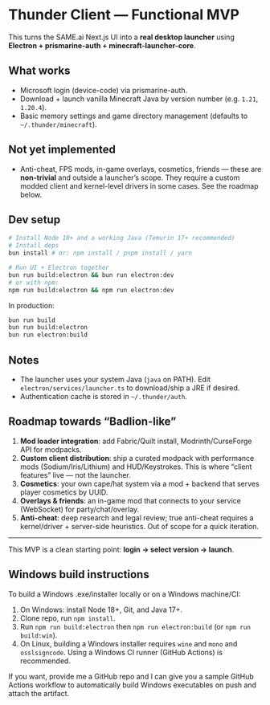 # Thunder Client — Functional MVP

This turns the SAME.ai Next.js UI into a **real desktop launcher** using **Electron + prismarine-auth + minecraft-launcher-core**.

## What works
- Microsoft login (device-code) via prismarine-auth.
- Download + launch vanilla Minecraft Java by version number (e.g. `1.21`, `1.20.4`).
- Basic memory settings and game directory management (defaults to `~/.thunder/minecraft`).

## Not yet implemented
- Anti-cheat, FPS mods, in-game overlays, cosmetics, friends — these are **non-trivial** and outside a launcher’s scope. They require a custom modded client and kernel-level drivers in some cases. See the roadmap below.

## Dev setup

```bash
# Install Node 18+ and a working Java (Temurin 17+ recommended)
# Install deps
bun install # or: npm install / pnpm install / yarn

# Run UI + Electron together
bun run build:electron && bun run electron:dev
# or with npm:
npm run build:electron && npm run electron:dev
```

In production:

```bash
bun run build
bun run build:electron
bun run electron:build
```

## Notes
- The launcher uses your system Java (`java` on PATH). Edit `electron/services/launcher.ts` to download/ship a JRE if desired.
- Authentication cache is stored in `~/.thunder/auth`.

## Roadmap towards “Badlion-like”
1. **Mod loader integration**: add Fabric/Quilt install, Modrinth/CurseForge API for modpacks.
2. **Custom client distribution**: ship a curated modpack with performance mods (Sodium/Iris/Lithium) and HUD/Keystrokes. This is where “client features” live — not the launcher.
3. **Cosmetics**: your own cape/hat system via a mod + backend that serves player cosmetics by UUID.
4. **Overlays & friends**: an in-game mod that connects to your service (WebSocket) for party/chat/overlay.
5. **Anti-cheat**: deep research and legal review; true anti-cheat requires a kernel/driver + server-side heuristics. Out of scope for a quick iteration.

---

This MVP is a clean starting point: **login → select version → launch**.


## Windows build instructions

To build a Windows .exe/installer locally or on a Windows machine/CI:
1. On Windows: install Node 18+, Git, and Java 17+.
2. Clone repo, run `npm install`.
3. Run `npm run build:electron` then `npm run electron:build` (or `npm run build:win`).
4. On Linux, building a Windows installer requires `wine` and `mono` and `osslsigncode`. Using a Windows CI runner (GitHub Actions) is recommended.

If you want, provide me a GitHub repo and I can give you a sample GitHub Actions workflow to automatically build Windows executables on push and attach the artifact.
